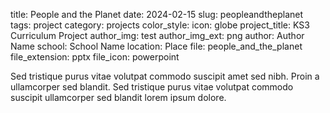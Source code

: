 title: People and the Planet
date: 2024-02-15
slug: peopleandtheplanet
tags: project
category: projects
color_style: 
icon: globe
project_title: KS3 Curriculum Project
author_img: test
author_img_ext: png
author: Author Name
school: School Name
location: Place
file: people_and_the_planet
file_extension: pptx
file_icon: powerpoint


<p>Sed tristique purus vitae volutpat commodo suscipit amet sed nibh. Proin a ullamcorper sed blandit. Sed tristique purus vitae volutpat commodo suscipit ullamcorper sed blandit lorem ipsum dolore.</p>